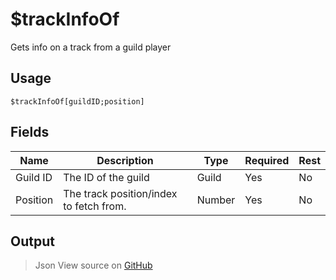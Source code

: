 # $trackInfoOf
Gets info on a track from a guild player
## Usage
```
$trackInfoOf[guildID;position]
```
## Fields
|   Name   |               Description               |  Type  | Required | Rest |
|----------|-----------------------------------------|--------|----------|------|
| Guild ID | The ID of the guild                     | Guild  | Yes      | No   |
| Position | The track position/index to fetch from. | Number | Yes      | No   |

## Output
> Json
View source on [GitHub](https://github.com/tryforge/forgelink/blob/dev/src/natives/trackInfoOf.ts)
